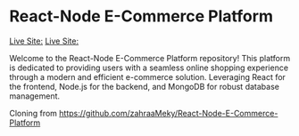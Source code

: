 # React-Node E-Commerce Platform
<a href="https://travel-store.herokuapp.com">Live Site:</a>
[Live Site:](https://travel-store.herokuapp.com/)

Welcome to the React-Node E-Commerce Platform repository! This platform is dedicated to providing users with a seamless online shopping experience through a modern and efficient e-commerce solution. Leveraging React for the frontend, Node.js for the backend, and MongoDB for robust database management.

Cloning from https://github.com/zahraaMeky/React-Node-E-Commerce-Platform